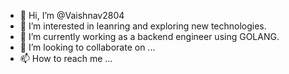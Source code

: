 - 👋 Hi, I’m @Vaishnav2804
- 👀 I’m interested in leanring and exploring new technologies.
- 🌱 I’m currently working as a backend engineer using GOLANG.
- 💞️ I’m looking to collaborate on ...
- 📫 How to reach me ...

<!---
Vaishnav2804/Vaishnav2804 is a ✨ special ✨ repository because its `README.md` (this file) appears on your GitHub profile.
You can click the Preview link to take a look at your changes.
--->
